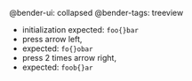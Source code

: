 @bender-ui: collapsed
@bender-tags: treeview

 * initialization expected: `foo{}bar`
 * press arrow left,
 * expected: `fo{}obar`
 * press 2 times arrow right,
 * expected: `foob{}ar`